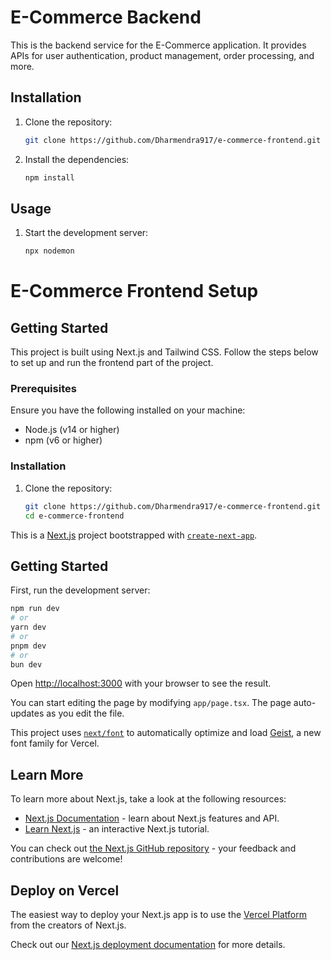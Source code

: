 # E-Commerce Backend

This is the backend service for the E-Commerce application. It provides APIs for user authentication, product management, order processing, and more.

## Installation

1. Clone the repository:

   ```sh
   git clone https://github.com/Dharmendra917/e-commerce-frontend.git
   ```

2. Install the dependencies:
   ```sh
   npm install
   ```

## Usage

1. Start the development server:
   ```sh
   npx nodemon
   ```

# E-Commerce Frontend Setup

## Getting Started

This project is built using Next.js and Tailwind CSS. Follow the steps below to set up and run the frontend part of the project.

### Prerequisites

Ensure you have the following installed on your machine:

- Node.js (v14 or higher)
- npm (v6 or higher)

### Installation

1. Clone the repository:

   ```sh
   git clone https://github.com/Dharmendra917/e-commerce-frontend.git
   cd e-commerce-frontend
   ```

This is a [Next.js](https://nextjs.org) project bootstrapped with [`create-next-app`](https://nextjs.org/docs/app/api-reference/cli/create-next-app).

## Getting Started

First, run the development server:

```bash
npm run dev
# or
yarn dev
# or
pnpm dev
# or
bun dev
```

Open [http://localhost:3000](http://localhost:3000) with your browser to see the result.

You can start editing the page by modifying `app/page.tsx`. The page auto-updates as you edit the file.

This project uses [`next/font`](https://nextjs.org/docs/app/building-your-application/optimizing/fonts) to automatically optimize and load [Geist](https://vercel.com/font), a new font family for Vercel.

## Learn More

To learn more about Next.js, take a look at the following resources:

- [Next.js Documentation](https://nextjs.org/docs) - learn about Next.js features and API.
- [Learn Next.js](https://nextjs.org/learn) - an interactive Next.js tutorial.

You can check out [the Next.js GitHub repository](https://github.com/vercel/next.js) - your feedback and contributions are welcome!

## Deploy on Vercel

The easiest way to deploy your Next.js app is to use the [Vercel Platform](https://vercel.com/new?utm_medium=default-template&filter=next.js&utm_source=create-next-app&utm_campaign=create-next-app-readme) from the creators of Next.js.

Check out our [Next.js deployment documentation](https://nextjs.org/docs/app/building-your-application/deploying) for more details.
